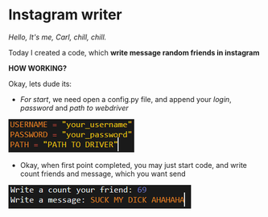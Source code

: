 # Instagram writer
_Hello, It's me, Carl, chill, chill._

Today I created a code, which **write message random friends in instagram**

**HOW WORKING?**

Okay, lets dude its:

- *For start*, we need open a config.py file, and append your _login_, _password_ and _path to webdriver_

![alt text](https://raw.githubusercontent.com/prn-ic/instwriterandom/master/img/fst.png)

- Okay, when first point completed, you may just start code, and write count friends and message, which you want send

![alt text](https://raw.githubusercontent.com/prn-ic/instwriterandom/master/img/thr.png)
